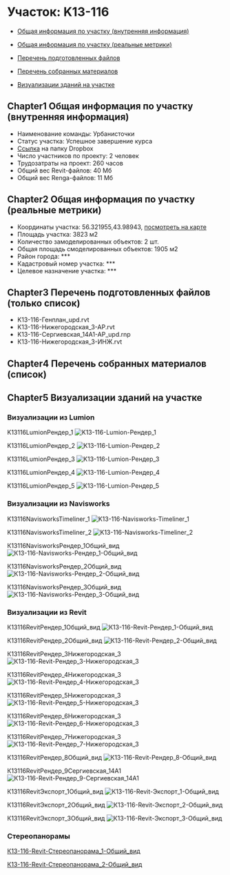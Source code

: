 # Участок: K13-116

* [Общая информация по участку (внутренняя информация)](#Chapter1)

* [Общая информация по участку (реальные метрики)](#Chapter2)

* [Перечень подготовленных файлов](#Chapter3)

* [Перечень собранных материалов](#Chapter4)

* [Визуализации зданий на участке](#Chapter5)

## <a id="test">Chapter1</a> Общая информация по участку (внутренняя информация)
+ Наименование команды: Урбанисточки
+ Статус участка: Успешное завершение курса
+ [Ссылка](https://www.dropbox.com/sh/wvvgv1nw1iqred9/AABgrQ5seFnKcEceVOw7Nj5ga/K13_116?dl=0) на папку Dropbox
+ Число участников по проекту: 2 человек
+ Трудозатраты на проект: 260 часов
+ Общий вес Revit-файлов: 40 Мб
+ Общий вес Renga-файлов: 11 Мб
## <a id="test">Chapter2</a> Общая информация по участку (реальные метрики)
+ Координаты участка: 56.321955,43.98943, [посмотреть на карте]("yandex.ru/maps/47/nizhny-novgorod/?ll=56.321955%2C43.98943&z=19")
+ Площадь участка: 3823 м2
+ Количество замоделированных объектов: 2 шт.
+ Общая площадь смоделированных объектов: 1905 м2
+ Район города: *** 
+ Кадастровый номер участка: *** 
+ Целевое назначение участка: *** 
## <a id="test">Chapter3</a> Перечень подготовленных файлов (только список)
+ K13-116-Генплан_upd.rvt
+ K13-116-Нижегородская_3-АР.rvt
+ K13-116-Сергиевская_14А1-АР_upd.rnp
+ К13-116-Нижегородская_3-ИНЖ.rvt
## <a id="test">Chapter4</a> Перечень собранных материалов (список)
## <a id="test">Chapter5</a> Визуализации зданий на участке
### Визуализации из Lumion
K13116LumionРендер_1
![K13-116-Lumion-Рендер_1](/Images/K13_116/K13-116-Lumion-Рендер_1_Compressed.jpg)

K13116LumionРендер_2
![K13-116-Lumion-Рендер_2](/Images/K13_116/K13-116-Lumion-Рендер_2_Compressed.jpg)

K13116LumionРендер_3
![K13-116-Lumion-Рендер_3](/Images/K13_116/K13-116-Lumion-Рендер_3_Compressed.jpg)

K13116LumionРендер_4
![K13-116-Lumion-Рендер_4](/Images/K13_116/K13-116-Lumion-Рендер_4_Compressed.jpg)

K13116LumionРендер_5
![K13-116-Lumion-Рендер_5](/Images/K13_116/K13-116-Lumion-Рендер_5_Compressed.jpg)

### Визуализации из Navisworks
K13116NavisworksTimeliner_1
![K13-116-Navisworks-Timeliner_1](/Images/K13_116/K13-116-Navisworks-Timeliner_1_Compressed.jpg)

K13116NavisworksTimeliner_2
![K13-116-Navisworks-Timeliner_2](/Images/K13_116/K13-116-Navisworks-Timeliner_2_Compressed.jpg)

К13116NavisworksРендер_1Общий_вид
![К13-116-Navisworks-Рендер_1-Общий_вид](/Images/K13_116/К13-116-Navisworks-Рендер_1-Общий_вид_Compressed.jpg)

К13116NavisworksРендер_2Общий_вид
![К13-116-Navisworks-Рендер_2-Общий_вид](/Images/K13_116/К13-116-Navisworks-Рендер_2-Общий_вид_Compressed.jpg)

К13116NavisworksРендер_3Общий_вид
![К13-116-Navisworks-Рендер_3-Общий_вид](/Images/K13_116/К13-116-Navisworks-Рендер_3-Общий_вид_Compressed.jpg)

### Визуализации из Revit
К13116RevitРендер_1Общий_вид
![К13-116-Revit-Рендер_1-Общий_вид](/Images/K13_116/К13-116-Revit-Рендер_1-Общий_вид_Compressed.jpg)

К13116RevitРендер_2Общий_вид
![К13-116-Revit-Рендер_2-Общий_вид](/Images/K13_116/К13-116-Revit-Рендер_2-Общий_вид_Compressed.jpg)

К13116RevitРендер_3Нижегородская_3
![К13-116-Revit-Рендер_3-Нижегородская_3](/Images/K13_116/К13-116-Revit-Рендер_3-Нижегородская_3_Compressed.jpg)

К13116RevitРендер_4Нижегородская_3
![К13-116-Revit-Рендер_4-Нижегородская_3](/Images/K13_116/К13-116-Revit-Рендер_4-Нижегородская_3_Compressed.jpg)

К13116RevitРендер_5Нижегородская_3
![К13-116-Revit-Рендер_5-Нижегородская_3](/Images/K13_116/К13-116-Revit-Рендер_5-Нижегородская_3_Compressed.jpg)

К13116RevitРендер_6Нижегородская_3
![К13-116-Revit-Рендер_6-Нижегородская_3](/Images/K13_116/К13-116-Revit-Рендер_6-Нижегородская_3_Compressed.jpg)

К13116RevitРендер_7Нижегородская_3
![К13-116-Revit-Рендер_7-Нижегородская_3](/Images/K13_116/К13-116-Revit-Рендер_7-Нижегородская_3_Compressed.jpg)

К13116RevitРендер_8Общий_вид
![К13-116-Revit-Рендер_8-Общий_вид](/Images/K13_116/К13-116-Revit-Рендер_8-Общий_вид_Compressed.jpg)

К13116RevitРендер_9Сергиевская_14А1
![К13-116-Revit-Рендер_9-Сергиевская_14А1](/Images/K13_116/К13-116-Revit-Рендер_9-Сергиевская_14А1_Compressed.jpg)

К13116RevitЭкспорт_1Общий_вид
![К13-116-Revit-Экспорт_1-Общий_вид](/Images/K13_116/К13-116-Revit-Экспорт_1-Общий_вид_Compressed.jpg)

К13116RevitЭкспорт_2Общий_вид
![К13-116-Revit-Экспорт_2-Общий_вид](/Images/K13_116/К13-116-Revit-Экспорт_2-Общий_вид_Compressed.jpg)

К13116RevitЭкспорт_3Общий_вид
![К13-116-Revit-Экспорт_3-Общий_вид](/Images/K13_116/К13-116-Revit-Экспорт_3-Общий_вид_Compressed.jpg)

### Стереопанорамы
[К13-116-Revit-Стереопанорама_1-Общий_вид](https://pano.autodesk.com/pano.html?url=jpgs/f727dc3f-f290-42da-ab1b-1597bfafb57a&version=2)

[К13-116-Revit-Стереопанорама_2-Общий_вид](https://pano.autodesk.com/pano.html?url=jpgs/9f396196-0048-4286-b6a7-3577d27875f7&version=2)


